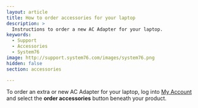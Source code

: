 ```yaml
---
layout: article
title: How to order accessories for your laptop
description: >
  Instructions to order a new AC Adapter for your laptop.
keywords:
  - Support
  - Accessories
  - System76
image: http://support.system76.com/images/system76.png
hidden: false
section: accessories

---
```


To order an extra or new AC Adapter for your laptop, log into [<i class="fa fa-user"></i> My Account](https://system76.com/my-account/orders) and select the **order accessories** button beneath your product.
